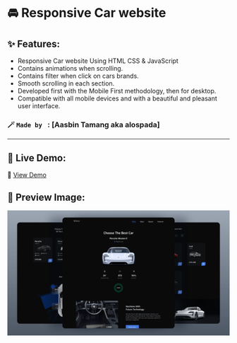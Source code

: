 # 🚘 Responsive Car website
## ✨ Features:

- Responsive Car website Using HTML CSS & JavaScript
- Contains animations when scrolling.
- Contains filter when click on cars brands.
- Smooth scrolling in each section.
- Developed first with the Mobile First methodology, then for desktop.
- Compatible with all mobile devices and with a beautiful and pleasant user interface.

### 🪄 `Made by ` : [Aasbin Tamang aka alospada]
---
## 🚀 Live Demo:
🔗 [View Demo](https://github.com/alospada/project_html_css_js.git)
## 📸 Preview Image:
![preview image](/preview.png)
